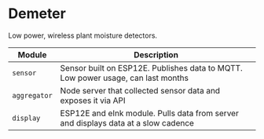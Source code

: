 # Demeter

Low power, wireless plant moisture detectors.

|Module|Description|
|--|--|
|`sensor`|Sensor built on ESP12E. Publishes data to MQTT. Low power usage, can last months|
|`aggregator`|Node server that collected sensor data and exposes it via API|
|`display`|ESP12E and eInk module. Pulls data from server and displays data at a slow cadence|
